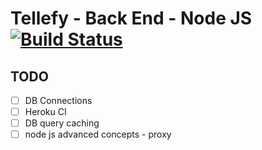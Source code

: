 # Tellefy - Back End - Node JS [![Build Status](https://travis-ci.org/vipulDessai/tellefy-backend-microservice-nodejs.svg?branch=working)](https://travis-ci.org/vipulDessai/tellefy-backend-microservice-nodejs)

## TODO
- [ ] DB Connections
- [ ] Heroku CI
- [ ] DB query caching
- [ ] node js advanced concepts - proxy